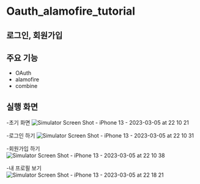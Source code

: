 # Oauth_alamofire_tutorial

## 로그인, 회원가입

## 주요 기능
- OAuth
- alamofire
- combine

## 실행 화면
-초기 화면
![Simulator Screen Shot - iPhone 13 - 2023-03-05 at 22 10 21](https://user-images.githubusercontent.com/79952915/222962591-82758812-1103-4dac-8364-4770598064f3.png)

-로그인 하기
![Simulator Screen Shot - iPhone 13 - 2023-03-05 at 22 10 31](https://user-images.githubusercontent.com/79952915/222962646-776697a0-06bb-4477-ab80-aa1903102eb6.png)

-회원가입 하기
![Simulator Screen Shot - iPhone 13 - 2023-03-05 at 22 10 38](https://user-images.githubusercontent.com/79952915/222962714-af18cc96-33d3-4e55-972d-259f99ab4300.png)

-내 프로필 보기
![Simulator Screen Shot - iPhone 13 - 2023-03-05 at 22 18 21](https://user-images.githubusercontent.com/79952915/222962868-8428aedf-3353-4036-890a-0e40595a5b29.png)
